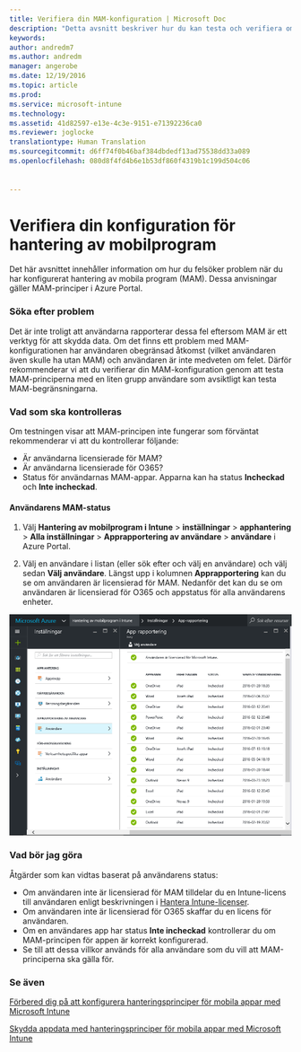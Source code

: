 ```yaml
---
title: Verifiera din MAM-konfiguration | Microsoft Doc
description: "Detta avsnitt beskriver hur du kan testa och verifiera om din MAM-princip är korrekt konfigurerad och fungerar som förväntat."
keywords: 
author: andredm7
ms.author: andredm
manager: angerobe
ms.date: 12/19/2016
ms.topic: article
ms.prod: 
ms.service: microsoft-intune
ms.technology: 
ms.assetid: 41d82597-e13e-4c3e-9151-e71392236ca0
ms.reviewer: joglocke
translationtype: Human Translation
ms.sourcegitcommit: d6ff74f0b46baf384dbdedf13ad75538dd33a089
ms.openlocfilehash: 080d8f4fd4b6e1b53df860f4319b1c199d504c06


---
```


# <a name="validating-your-mobile-application-management-setup"></a>Verifiera din konfiguration för hantering av mobilprogram

Det här avsnittet innehåller information om hur du felsöker problem när du har konfigurerat hantering av mobila program (MAM). Dessa anvisningar gäller MAM-principer i Azure Portal.

### <a name="checking-for-symptoms"></a>Söka efter problem
Det är inte troligt att användarna rapporterar dessa fel eftersom MAM är ett verktyg för att skydda data. Om det finns ett problem med MAM-konfigurationen har användaren obegränsad åtkomst (vilket användaren även skulle ha utan MAM) och användaren är inte medveten om felet. Därför rekommenderar vi att du verifierar din MAM-konfiguration genom att testa MAM-principerna med en liten grupp användare som avsiktligt kan testa MAM-begränsningarna.


### <a name="what-to-check"></a>Vad som ska kontrolleras

Om testningen visar att MAM-principen inte fungerar som förväntat rekommenderar vi att du kontrollerar följande:

- Är användarna licensierade för MAM?
- Är användarna licensierade för O365?
- Status för användarnas MAM-appar. Apparna kan ha status **Incheckad** och **Inte incheckad**.

#### <a name="user-mam-status"></a>Användarens MAM-status
1. Välj **Hantering av mobilprogram i Intune** > **inställningar** > **apphantering** > **Alla inställningar** > **Apprapportering av användare** > **användare** i Azure Portal.

2. Välj en användare i listan (eller sök efter och välj en användare) och välj sedan **Välj användare**. Längst upp i kolumnen **Apprapportering** kan du se om användaren är licensierad för MAM. Nedanför det kan du se om användaren är licensierad för O365 och appstatus för alla användarens enheter.

![Appstatus för MAM](..\media\ts-mam-user-apps.png)

### <a name="what-to-do"></a>Vad bör jag göra
Åtgärder som kan vidtas baserat på användarens status:

- Om användaren inte är licensierad för MAM tilldelar du en Intune-licens till användaren enligt beskrivningen i [Hantera Intune-licenser](..\get-started\start-with-a-paid-subscription-to-microsoft-intune.md).
- Om användaren inte är licensierad för O365 skaffar du en licens för användaren.
- Om en användares app har status **Inte incheckad** kontrollerar du om MAM-principen för appen är korrekt konfigurerad.
- Se till att dessa villkor används för alla användare som du vill att MAM-principerna ska gälla för.

### <a name="see-also"></a>Se även
[Förbered dig på att konfigurera hanteringsprinciper för mobila appar med Microsoft Intune](..\deploy-use\get-ready-to-configure-mobile-app-management-policies-with-microsoft-intune.md)

[Skydda appdata med hanteringsprinciper för mobila appar med Microsoft Intune](..\deploy-use\protect-app-data-using-mobile-app-management-policies-with-microsoft-intune.md)



<!--HONumber=Dec16_HO2-->


